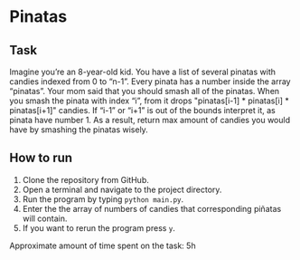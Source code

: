 # Pinatas

## Task

Imagine you’re an 8-year-old kid. You have a list of several pinatas with candies indexed from 0 to “n-1”. Every pinata has a number inside the array “pinatas”. Your mom said that you should smash all of the pinatas.
When you smash the pinata with index “i”, from it drops "pinatas[i-1] * pinatas[i] * pinatas[i+1]" candies. If “i-1” or “i+1” is out of the bounds interpret it, as pinata have number 1.
As a result, return max amount of candies you would have by smashing the pinatas wisely.

## How to run

1. Clone the repository from GitHub.
2. Open a terminal and navigate to the project directory.
3. Run the program by typing `python main.py`.
4. Enter the the array of numbers of candies that corresponding piñatas will contain.
5. If you want to rerun the program press `y`.

Approximate amount of time spent on the task: 5h